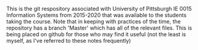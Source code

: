 This is the git respository associated with University of Pittsburgh IE 0015 Information Systems from 2015-2020 that was available to the students taking the course.
Note that in keeping with practices of the time, the repository has a branch 'Master' which has all of the relevant files.  This is being placed on github for those who may find it useful (not the least is myself, as I've referred to these notes frequently)
